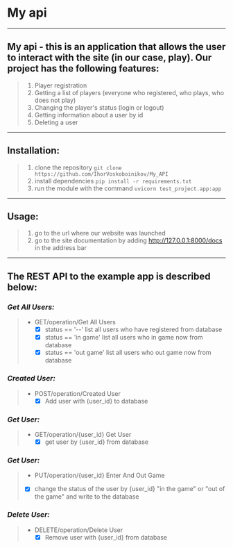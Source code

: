 # **My api**
___
## My api - this is an application that allows the user to interact with the site (in our case, play). Our project has the following features:

> 1. Player registration
> 2. Getting a list of players (everyone who registered, who plays, who does not play)
> 3. Changing the player's status (login or logout)
> 4. Getting information about a user by id
> 5. Deleting a user
___

## Installation:

> 1. clone the repository ```git clone https://github.com/IhorVoskoboinikov/My_API```
> 2. install dependencies ```pip install -r requirements.txt```
> 3. run the module with the command ```uvicorn test_project.app:app```
___

## Usage:

> 1. go to the url where our website was launched
> 2. go to the site documentation by adding http://127.0.0.1:8000/docs in the address bar
___

## The REST API to the example app is described below:
### _Get All Users:_
> + GET/operation/Get All Users
>   +[x] status == '--'  list all users who have registered from database
>   +[x] status == 'in game'  list all users who in game now from database
>   +[x] status == 'out game'  list all users who out game now from database

### _Created User:_
> + POST/operation/Created User
>   +[x] Add user with {user_id} to database

### _Get User:_
> + GET/operation/{user_id} Get User
>   +[x] get user by {user_id} from database

### _Get User:_
> +  PUT/operation/{user_id} Enter And Out Game
>   +[x] change the status of the user by {user_id} "in the game" or "out of the game" and write to the database

### _Delete User:_
> + DELETE/operation/Delete User
>   +[x] Remove user with {user_id} from database